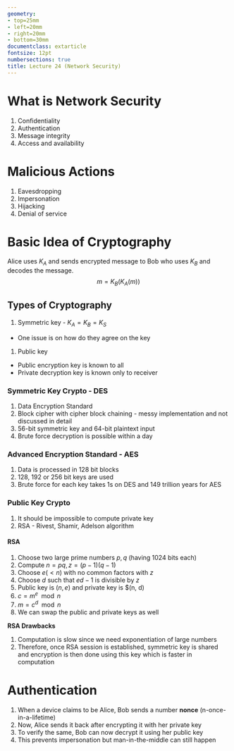 ```yaml
---
geometry:
- top=25mm
- left=20mm
- right=20mm
- bottom=30mm
documentclass: extarticle
fontsize: 12pt
numbersections: true
title: Lecture 24 (Network Security)
---
```


# What is Network Security
1. Confidentiality
1. Authentication
1. Message integrity
1. Access and availability

# Malicious Actions
1. Eavesdropping
1. Impersonation
1. Hijacking
1. Denial of service

# Basic Idea of Cryptography
Alice uses $K_A$ and sends encrypted message to Bob who uses $K_B$ and decodes the message.
$$m = K_B(K_A(m))$$

## Types of Cryptography
1. Symmetric key - $K_A = K_B = K_S$
  - One issue is on how do they agree on the key
1. Public key
  - Public encryption key is known to all
  - Private decryption key is known only to receiver

### Symmetric Key Crypto - DES
1. Data Encryption Standard
1. Block cipher with cipher block chaining - messy implementation and not discussed in detail
1. 56-bit symmetric key and 64-bit plaintext input
1. Brute force decryption is possible within a day

### Advanced Encryption Standard - AES
1. Data is processed in 128 bit blocks
1. 128, 192 or 256 bit keys are used
1. Brute force for each key takes 1s on DES and 149 trillion years for AES

### Public Key Crypto
1. It should be impossible to compute private key
1. RSA - Rivest, Shamir, Adelson algorithm

#### RSA
1. Choose two large prime numbers $p, q$ (having 1024 bits each)
1. Compute $n = pq, z = (p-1)(q-1)$
1. Choose $e (< n)$ with no common factors with $z$
1. Choose $d$ such that $ed-1$ is divisible by $z$
1. Public key is $(n, e)$ and private key is $(n, d)
1. $c = m^e \mod{n}$
1. $m = c^d \mod{n}$
1. We can swap the public and private keys as well

**RSA Drawbacks**

1. Computation is slow since we need exponentiation of large numbers
1. Therefore, once RSA session is established, symmetric key is shared and encryption is then done using this key which is faster in computation


# Authentication
1. When a device claims to be Alice, Bob sends a number **nonce** (n-once-in-a-lifetime)
1. Now, Alice sends it back after encrypting it with her private key
1. To verify the same, Bob can now decrypt it using her public key
1. This prevents impersonation but man-in-the-middle can still happen
